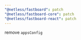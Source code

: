 ```yaml
---
"@netless/fastboard": patch
"@netless/fastboard-core": patch
"@netless/fastboard-react": patch
---
```


remove `appsConfig`
